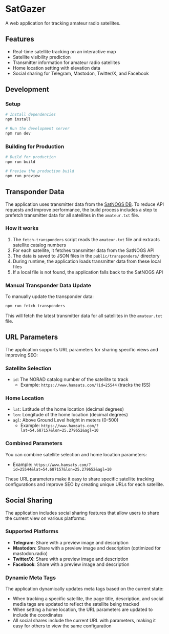 # SatGazer

A web application for tracking amateur radio satellites.

## Features

- Real-time satellite tracking on an interactive map
- Satellite visibility prediction
- Transmitter information for amateur radio satellites
- Home location setting with elevation data
- Social sharing for Telegram, Mastodon, Twitter/X, and Facebook

## Development

### Setup

```bash
# Install dependencies
npm install

# Run the development server
npm run dev
```

### Building for Production

```bash
# Build for production
npm run build

# Preview the production build
npm run preview
```

## Transponder Data

The application uses transmitter data from the [SatNOGS DB](https://db.satnogs.org/). To reduce API requests and improve performance, the build process includes a step to prefetch transmitter data for all satellites in the `amateur.txt` file.

### How it works

1. The `fetch-transponders` script reads the `amateur.txt` file and extracts satellite catalog numbers
2. For each satellite, it fetches transmitter data from the SatNOGS API
3. The data is saved to JSON files in the `public/transponders/` directory
4. During runtime, the application loads transmitter data from these local files
5. If a local file is not found, the application falls back to the SatNOGS API

### Manual Transponder Data Update

To manually update the transponder data:

```bash
npm run fetch-transponders
```

This will fetch the latest transmitter data for all satellites in the `amateur.txt` file.

## URL Parameters

The application supports URL parameters for sharing specific views and improving SEO:

### Satellite Selection

- `id`: The NORAD catalog number of the satellite to track
  - Example: `https://www.hamsats.com/?id=25544` (tracks the ISS)

### Home Location

- `lat`: Latitude of the home location (decimal degrees)
- `lon`: Longitude of the home location (decimal degrees)
- `agl`: Above Ground Level height in meters (0-500)
  - Example: `https://www.hamsats.com/?lat=54.687157&lon=25.279652&agl=10`

### Combined Parameters

You can combine satellite selection and home location parameters:
- Example: `https://www.hamsats.com/?id=25544&lat=54.687157&lon=25.279652&agl=10`

These URL parameters make it easy to share specific satellite tracking configurations and improve SEO by creating unique URLs for each satellite.

## Social Sharing

The application includes social sharing features that allow users to share the current view on various platforms:

### Supported Platforms

- **Telegram**: Share with a preview image and description
- **Mastodon**: Share with a preview image and description (optimized for mastodon.radio)
- **Twitter/X**: Share with a preview image and description
- **Facebook**: Share with a preview image and description

### Dynamic Meta Tags

The application dynamically updates meta tags based on the current state:

- When tracking a specific satellite, the page title, description, and social media tags are updated to reflect the satellite being tracked
- When setting a home location, the URL parameters are updated to include the coordinates
- All social shares include the current URL with parameters, making it easy for others to view the same configuration 